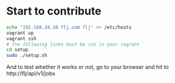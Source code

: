 Start to contribute
===================

```sh
echo "192.168.34.10 flj.com flj" >> /etc/hosts
vagrant up
vagrant ssh
# the following lines must be run in your vagrant
cd setup
sudo ./setup.sh

```
And to test whether it works or not, go to your browser and hit to http://flj/api/v1/jobs